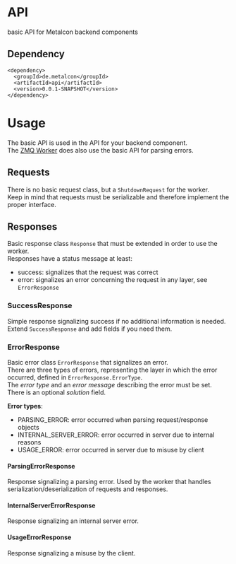 # API

basic API for Metalcon backend components

## Dependency

    <dependency>
      <groupId>de.metalcon</groupId>
      <artifactId>api</artifactId>
      <version>0.0.1-SNAPSHOT</version>
    </dependency>

# Usage

The basic API is used in the API for your backend component.  
The [ZMQ Worker](../../../zmqWorker) does also use the basic API for parsing errors.

## Requests

There is no basic request class, but a `ShutdownRequest` for the worker.  
Keep in mind that requests must be serializable and therefore implement the proper interface.

## Responses

Basic response class `Response` that must be extended in order to use the worker.  
Responses have a status message at least:
* success: signalizes that the request was correct
* error: signalizes an error concerning the request in any layer, see `ErrorResponse`

### SuccessResponse

Simple response signalizing success if no additional information is needed.  
Extend `SuccessResponse` and add fields if you need them.

### ErrorResponse

Basic error class `ErrorResponse` that signalizes an error.  
There are three types of errors, representing the layer in which the error occurred, defined in `ErrorResponse.ErrorType`.  
The *error type* and an *error message* describing the error must be set.  
There is an optional *solution* field.

**Error types**:
* PARSING_ERROR: error occurred when parsing request/response objects
* INTERNAL_SERVER_ERROR: error occurred in server due to internal reasons
* USAGE_ERROR: error occurred in server due to misuse by client

#### ParsingErrorResponse

Response signalizing a parsing error. Used by the worker that handles serialization/deserialization of requests and responses.  

#### InternalServerErrorResponse

Response signalizing an internal server error.

#### UsageErrorResponse

Response signalizing a misuse by the client.
